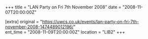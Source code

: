 +++
title = "LAN Party on Fri 7th November 2008"
date = "2008-11-07T20:00:00Z"

[extra]
original = "https://uwcs.co.uk/events/lan-party-on-fri-7th-november-2008-1474489012196/"    
ent_time = "2008-11-09T20:00:00Z"
location = "LIB2"
+++



